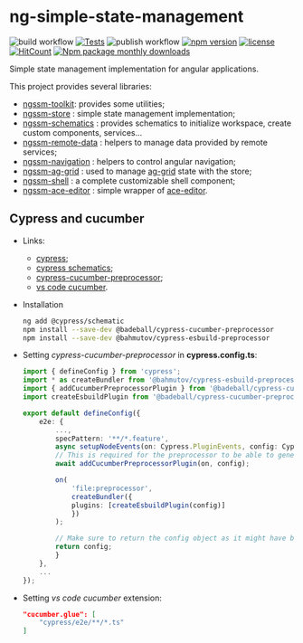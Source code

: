 # ng-simple-state-management

![build workflow](https://github.com/LionMarc/ng-simple-state-management/actions/workflows/build.yml/badge.svg)
[![Tests](https://img.shields.io/endpoint?url=https://gist.githubusercontent.com/LionMarc/0e6ea813e47d66e72b3c7b1be39bd10e/raw)](https://github.com/LionMarc/ng-simple-state-management/actions/workflows/build.yml)
![publish workflow](https://github.com/LionMarc/ng-simple-state-management/actions/workflows/publish.yml/badge.svg)
[![npm version](https://img.shields.io/npm/v/ngssm-store.svg)](https://www.npmjs.com/package/ngssm-store)
[![license](https://img.shields.io/badge/License-MIT-purple.svg)](LICENSE)
[![HitCount](https://hits.dwyl.com/LionMarc/ng-simple-state-management.svg?style=flat-square)](http://hits.dwyl.com/LionMarc/ng-simple-state-management)
[![Npm package monthly downloads](https://badgen.net/npm/dm/ngssm-store)](https://npmjs.ccom/package/ngssm-store)

Simple state management implementation for angular applications.

This project provides several libraries:

- [ngssm-toolkit](/projects/ngssm-toolkit/README.md): provides some utilities;
- [ngssm-store](/projects/ngssm-store/README.md) : simple state management implementation;
- [ngssm-schematics](/projects/ngssm-schematics/README.md) : provides schematics to initialize workspace, create custom components, services...
- [ngssm-remote-data](/projects/ngssm-remote-data/README.md) : helpers to manage data provided by remote services;
- [ngssm-navigation](/projects/ngssm-navigation/README.md) : helpers to control angular navigation;
- [ngssm-ag-grid](/projects/ngssm-ag-grid/README.md) : used to manage [ag-grid](https://www.ag-grid.com/) state with the store;
- [ngssm-shell](/projects/ngssm-shell/README.md) : a complete customizable shell component;
- [ngssm-ace-editor](/projects/ngssm-ace-editor/README.md) : simple wrapper of [ace-editor](https://ace.c9.io/).

## Cypress and cucumber

- Links:
    - [cypress](https://github.com/cypress-io);
    - [cypress schematics](https://github.com/cypress-io/cypress/tree/master/npm/cypress-schematic#readme);
    - [cypress-cucumber-preprocessor](https://github.com/badeball/cypress-cucumber-preprocessor);
    - [vs code cucumber](https://github.com/cucumber/vscode).

- Installation
    ```sh
    ng add @cypress/schematic
    npm install --save-dev @badeball/cypress-cucumber-preprocessor
    npm install --save-dev @bahmutov/cypress-esbuild-preprocessor
    ```

- Setting *cypress-cucumber-preprocessor* in **cypress.config.ts**:
    ```ts
    import { defineConfig } from 'cypress';
    import * as createBundler from '@bahmutov/cypress-esbuild-preprocessor';
    import { addCucumberPreprocessorPlugin } from '@badeball/cypress-cucumber-preprocessor';
    import createEsbuildPlugin from '@badeball/cypress-cucumber-preprocessor/esbuild';

    export default defineConfig({
        e2e: {
            ...,
            specPattern: '**/*.feature',
            async setupNodeEvents(on: Cypress.PluginEvents, config: Cypress.PluginConfigOptions): Promise<Cypress.PluginConfigOptions> {
            // This is required for the preprocessor to be able to generate JSON reports after each run, and more,
            await addCucumberPreprocessorPlugin(on, config);

            on(
                'file:preprocessor',
                createBundler({
                plugins: [createEsbuildPlugin(config)]
                })
            );

            // Make sure to return the config object as it might have been modified by the plugin.
            return config;
            }
        },
        ...
    });

    ```

- Setting *vs code cucumber* extension:
    ```json
    "cucumber.glue": [
        "cypress/e2e/**/*.ts"
    ]
    ```